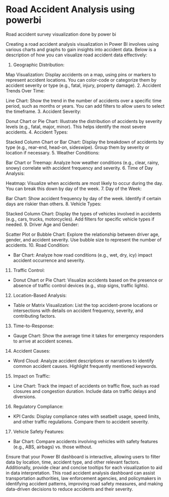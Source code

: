 # Road Accident Analysis using powerbi
Road accident survey visualization done by power bi

Creating a road accident analysis visualization in Power BI involves using various charts and graphs to gain insights into accident data. Below is a description of how you can visualize road accident data effectively:

1. Geographic Distribution:

Map Visualization: Display accidents on a map, using pins or markers to represent accident locations. You can color-code or categorize them by accident severity or type (e.g., fatal, injury, property damage).
2. Accident Trends Over Time:

Line Chart: Show the trend in the number of accidents over a specific time period, such as months or years. You can add filters to allow users to select the timeframe.
3. Accident Severity:

Donut Chart or Pie Chart: Illustrate the distribution of accidents by severity levels (e.g., fatal, major, minor). This helps identify the most severe accidents.
4. Accident Types:

Stacked Column Chart or Bar Chart: Display the breakdown of accidents by type (e.g., rear-end, head-on, sideswipe). Group them by severity or location if necessary.
5. Weather Conditions:

Bar Chart or Treemap: Analyze how weather conditions (e.g., clear, rainy, snowy) correlate with accident frequency and severity.
6. Time of Day Analysis:

Heatmap: Visualize when accidents are most likely to occur during the day. You can break this down by day of the week.
7. Day of the Week:

Bar Chart: Show accident frequency by day of the week. Identify if certain days are riskier than others.
8. Vehicle Types:

Stacked Column Chart: Display the types of vehicles involved in accidents (e.g., cars, trucks, motorcycles). Add filters for specific vehicle types if needed.
9. Driver Age and Gender:

Scatter Plot or Bubble Chart: Explore the relationship between driver age, gender, and accident severity. Use bubble size to represent the number of accidents.
10. Road Condition:
- Bar Chart: Analyze how road conditions (e.g., wet, dry, icy) impact accident occurrence and severity.

11. Traffic Control:
- Donut Chart or Pie Chart: Visualize accidents based on the presence or absence of traffic control devices (e.g., stop signs, traffic lights).

12. Location-Based Analysis:
- Table or Matrix Visualization: List the top accident-prone locations or intersections with details on accident frequency, severity, and contributing factors.

13. Time-to-Response:
- Gauge Chart: Show the average time it takes for emergency responders to arrive at accident scenes.

14. Accident Causes:
- Word Cloud: Analyze accident descriptions or narratives to identify common accident causes. Highlight frequently mentioned keywords.

15. Impact on Traffic:
- Line Chart: Track the impact of accidents on traffic flow, such as road closures and congestion duration. Include data on traffic delays and diversions.

16. Regulatory Compliance:
- KPI Cards: Display compliance rates with seatbelt usage, speed limits, and other traffic regulations. Compare them to accident severity.

17. Vehicle Safety Features:
- Bar Chart: Compare accidents involving vehicles with safety features (e.g., ABS, airbags) vs. those without.

Ensure that your Power BI dashboard is interactive, allowing users to filter data by location, time, accident type, and other relevant factors. Additionally, provide clear and concise tooltips for each visualization to aid in data interpretation. This road accident analysis dashboard can assist transportation authorities, law enforcement agencies, and policymakers in identifying accident patterns, improving road safety measures, and making data-driven decisions to reduce accidents and their severity.






